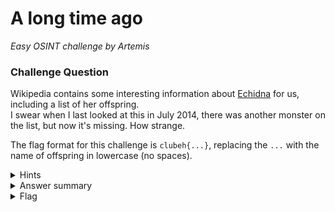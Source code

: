 # A long time ago

<i>Easy OSINT challenge by Artemis</i>

### Challenge Question

Wikipedia contains some interesting information about [Echidna](https://en.wikipedia.org/wiki/Echidna_(mythology)) for us, including a list of her offspring.  
I swear when I last looked at this in July 2014, there was another monster on the list, but now it's missing. How strange.

The flag format for this challenge is `clubeh{...}`, replacing the `...` with the name of offspring in lowercase (no spaces).

<details> 
  <summary>Hints</summary>
  <ol>
    <li>So many people can edit Wikipedia, I wonder how they keep track of the changes.</li>
  </ol>
</details>

<details> 
  <summary>Answer summary</summary>
  1. Go into wikipedia history<br>
  2. Go to history from 19:21, 15 April 2014<br>
  3. Find missing offspring under "Offspring" on page<br>
</details>

<details> 
  <summary>Flag</summary>
  <b>clubeh{teumessianfox}<b>
</details>
